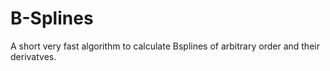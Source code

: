 # B-Splines

A short very fast algorithm to calculate Bsplines of arbitrary order and their derivatves.
